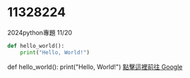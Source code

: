 # 11328224
2024python專題
11/20
```python
def hello_world():
    print("Hello, World!")
```
def hello_world():
    print("Hello, World!")
[點擊這裡前往 Google](https://www.google.com)
